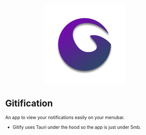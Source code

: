 <div align="center">
  <img width="256px" height="256px" src="src-tauri/icons/128x128%402.png" />
</div>

# Gitification
An app to view your notifications easily on your menubar.

- Gitify uses Tauri under the hood so the app is just under 5mb.

